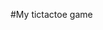 #My tictactoe game

<!--
Things to add:

Link to your hosted game in the URL section of your Github repo.
List technologies used.
Document your planning and tell a story about your development process and problem-solving strategy.
List unsolved problems which would be fixed in future iterations.
Link to wireframes and user stories. -->
